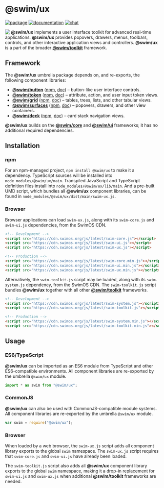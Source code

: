 # @swim/ux

[![package](https://img.shields.io/npm/v/@swim/ux.svg)](https://www.npmjs.com/package/@swim/ux)
[![documentation](https://img.shields.io/badge/doc-TypeDoc-blue.svg)](https://docs.swimos.org/js/latest/modules/_swim_ux.html)
[![chat](https://img.shields.io/badge/chat-Gitter-green.svg)](https://gitter.im/swimos/community)

<a href="https://www.swimos.org"><img src="https://docs.swimos.org/readme/marlin-blue.svg" align="left"></a>

**@swim/ux** implements a user interface toolkit for advanced real-time
applications.  **@swim/ux** provides popovers, drawers, menus, toolbars,
controls, and other interactive application views and controllers.
**@swim/ux** is a part of the broader
[**@swim/toolkit**](https://github.com/swimos/swim/tree/master/swim-toolkit-js/@swim/toolkit) framework.

## Framework

The **@swim/ux** umbrella package depends on, and re-exports, the following
component libraries:

- [**@swim/button**](https://github.com/swimos/swim/tree/master/swim-toolkit-js/swim-ux-js/@swim/button)
  ([npm](https://www.npmjs.com/package/@swim/button),
  [doc](https://docs.swimos.org/js/latest/modules/_swim_button.html)) –
  button-like user interface controls.
- [**@swim/token**](https://github.com/swimos/swim/tree/master/swim-toolkit-js/swim-ux-js/@swim/token)
  ([npm](https://www.npmjs.com/package/@swim/token),
  [doc](https://docs.swimos.org/js/latest/modules/_swim_token.html)) –
  attribute, action, and user input token views.
- [**@swim/grid**](https://github.com/swimos/swim/tree/master/swim-toolkit-js/swim-ux-js/@swim/grid)
  ([npm](https://www.npmjs.com/package/@swim/grid),
  [doc](https://docs.swimos.org/js/latest/modules/_swim_grid.html)) –
  tables, trees, lists, and other tabular views.
- [**@swim/surfaces**](https://github.com/swimos/swim/tree/master/swim-toolkit-js/swim-ux-js/@swim/surfaces)
  ([npm](https://www.npmjs.com/package/@swim/surfaces),
  [doc](https://docs.swimos.org/js/latest/modules/_swim_surfaces.html)) –
  popovers, drawers, and other view containers.
- [**@swim/deck**](https://github.com/swimos/swim/tree/master/swim-toolkit-js/swim-ux-js/@swim/deck)
  ([npm](https://www.npmjs.com/package/@swim/deck),
  [doc](https://docs.swimos.org/js/latest/modules/_swim_deck.html)) –
  card stack navigation views.

**@swim/ux** builds on the [**@swim/core**](https://github.com/swimos/swim/tree/master/swim-system-js/swim-core-js/@swim/core)
and [**@swim/ui**](https://github.com/swimos/swim/tree/master/swim-toolkit-js/swim-ux-js/@swim/ui)
frameworks; it has no additional required dependencies.

## Installation

### npm

For an npm-managed project, `npm install @swim/ux` to make it a dependency.
TypeScript sources will be installed into `node_modules/@swim/ux/main`.
Transpiled JavaScript and TypeScript definition files install into
`node_modules/@swim/ux/lib/main`.  And a pre-built UMD script, which
bundles all **@swim/ux** component libraries, can be found in
`node_modules/@swim/ux/dist/main/swim-ux.js`.

### Browser

Browser applications can load `swim-ux.js`, along with its `swim-core.js`
and `swim-ui.js` dependencies, from the SwimOS CDN.

```html
<!-- Development -->
<script src="https://cdn.swimos.org/js/latest/swim-core.js"></script>
<script src="https://cdn.swimos.org/js/latest/swim-ui.js"></script>
<script src="https://cdn.swimos.org/js/latest/swim-ux.js"></script>

<!-- Production -->
<script src="https://cdn.swimos.org/js/latest/swim-core.min.js"></script>
<script src="https://cdn.swimos.org/js/latest/swim-ui.min.js"></script>
<script src="https://cdn.swimos.org/js/latest/swim-ux.min.js"></script>
```

Alternatively, the `swim-toolkit.js` script may be loaded, along with its
`swim-system.js` dependency, from the SwimOS CDN.  The `swim-toolkit.js`
script bundles **@swim/ux** together with all other
[**@swim/toolkit**](https://github.com/swimos/swim/tree/master/swim-toolkit-js/@swim/toolkit)
frameworks.

```html
<!-- Development -->
<script src="https://cdn.swimos.org/js/latest/swim-system.js"></script>
<script src="https://cdn.swimos.org/js/latest/swim-toolkit.js"></script>

<!-- Production -->
<script src="https://cdn.swimos.org/js/latest/swim-system.min.js"></script>
<script src="https://cdn.swimos.org/js/latest/swim-toolkit.min.js"></script>
```

## Usage

### ES6/TypeScript

**@swim/ux** can be imported as an ES6 module from TypeScript and other
ES6-compatible environments.  All component libraries are re-exported by
the umbrella `@swim/ux` module.

```typescript
import * as swim from "@swim/ux";
```

### CommonJS

**@swim/ux** can also be used with CommonJS-compatible module systems.
All component libraries are re-exported by the umbrella `@swim/ux` module.

```javascript
var swim = require("@swim/ux");
```

### Browser

When loaded by a web browser, the `swim-ux.js` script adds all component
library exports to the global `swim` namespace.  The `swim-ux.js` script
requires that `swim-core.js` and `swim-ui.js` have already been loaded.

The `swim-toolkit.js` script also adds all **@swim/ux** component library
exports to the global `swim` namespace, making it a drop-in replacement
for `swim-ui.js` and `swim-ux.js` when additional **@swim/toolkit**
frameworks are needed.
